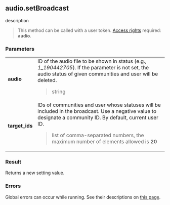 ## audio.setBroadcast

description

> This method can be called with a user token. [Access rights](https://vk.com/dev/permissions) required: **audio**.

### Parameters

<table>
  <tr>
    <td>
      <b>audio</b>
    </td>
    <td>
      ID of the audio file to be shown in status (e.g., <i>1_190442705</i>). If the parameter is not set, the audio status of given communities and user will be deleted.
      <blockquote>
        string
      </blockquote>
    </td>
  </tr>
  <tr>
    <td>
      <b>target_ids</b>
    </td>
    <td>
      IDs of communities and user whose statuses will be included in the broadcast. Use a negative value to designate a community ID. By default, current user ID.
      <blockquote>
        list of comma-separated numbers, the maximum number of elements allowed is <b>20</b>
      </blockquote>
    </td>
  </tr>
</table>

### Result

Returns a new setting value.

### Errors

Global errors can occur while running. See their descriptions on [this page](https://vk.com/dev/errors).